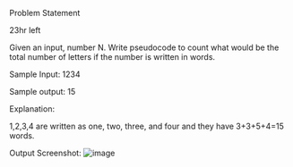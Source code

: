 Problem Statement

23hr left

Given an input, number N. Write pseudocode to count what would be the total number of letters if the number is written in words.

Sample Input: 1234

Sample output: 15

Explanation:

1,2,3,4 are written as one, two, three, and four and they have 3+3+5+4=15 words.

Output Screenshot: 
![image](https://github.com/RoshniMukherjee/TotalLetters/assets/88767197/a9f9a4b7-78c9-4422-9ee8-25ce9a179c93)

